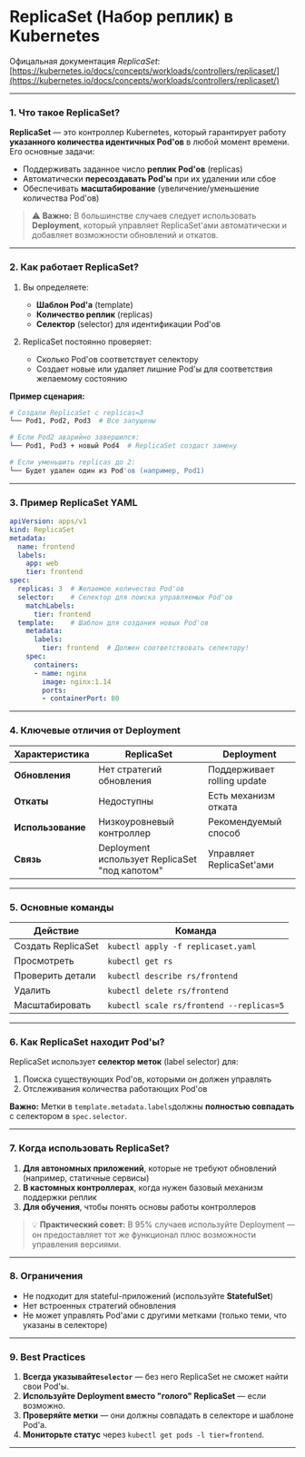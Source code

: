 # ReplicaSet (Набор реплик) в Kubernetes

Офицальная документация *ReplicaSet*: [https://kubernetes.io/docs/concepts/workloads/controllers/replicaset/](https://kubernetes.io/docs/concepts/workloads/controllers/replicaset/)

---

### **1. Что такое ReplicaSet?**

**ReplicaSet** — это контроллер Kubernetes, который гарантирует работу **указанного количества идентичных Pod'ов** в любой момент времени. Его основные задачи:

* Поддерживать заданное число **реплик Pod'ов** (replicas)
* Автоматически **пересоздавать Pod'ы** при их удалении или сбое
* Обеспечивать **масштабирование** (увеличение/уменьшение количества Pod'ов)

> ⚠️ **Важно:**  В большинстве случаев следует использовать **Deployment**, который управляет ReplicaSet'ами автоматически и добавляет возможности обновлений и откатов.

---

### **2. Как работает ReplicaSet?**

1. Вы определяете:

    * **Шаблон Pod'а** (template)
    * **Количество реплик** (replicas)
    * **Селектор** (selector) для идентификации Pod'ов
2. ReplicaSet постоянно проверяет:

    * Сколько Pod'ов соответствует селектору
    * Создает новые или удаляет лишние Pod'ы для соответствия желаемому состоянию

**Пример сценария:**

```bash
# Создали ReplicaSet с replicas=3
└── Pod1, Pod2, Pod3  # Все запущены

# Если Pod2 аварийно завершился:
└── Pod1, Pod3 + новый Pod4  # ReplicaSet создаст замену

# Если уменьшить replicas до 2:
└── Будет удален один из Pod'ов (например, Pod1)
```

---

### **3. Пример ReplicaSet YAML**

```yaml
apiVersion: apps/v1
kind: ReplicaSet
metadata:
  name: frontend
  labels:
    app: web
    tier: frontend
spec:
  replicas: 3  # Желаемое количество Pod'ов
  selector:    # Селектор для поиска управляемых Pod'ов
    matchLabels:
      tier: frontend
  template:    # Шаблон для создания новых Pod'ов
    metadata:
      labels:
        tier: frontend  # Должен соответствовать селектору!
    spec:
      containers:
      - name: nginx
        image: nginx:1.14
        ports:
        - containerPort: 80
```

---

### **4. Ключевые отличия от Deployment**

|Характеристика|ReplicaSet|Deployment|
| ------------------------------| --------------------------------------------------------------------| -----------------------------------------|
|**Обновления**|Нет стратегий обновления|Поддерживает rolling update|
|**Откаты**|Недоступны|Есть механизм отката|
|**Использование**|Низкоуровневый контроллер|Рекомендуемый способ|
|**Связь**|Deployment использует ReplicaSet "под капотом"|Управляет ReplicaSet'ами|

---

### **5. Основные команды**

|Действие|Команда|
| ---------------------------------| ----------------|
|Создать ReplicaSet|​`kubectl apply -f replicaset.yaml`​|
|Просмотреть|​`kubectl get rs`​|
|Проверить детали|​`kubectl describe rs/frontend`​|
|Удалить|​`kubectl delete rs/frontend`​|
|Масштабировать|​`kubectl scale rs/frontend --replicas=5`​|

---

### **6. Как ReplicaSet находит Pod'ы?**

ReplicaSet использует **селектор меток** (label selector) для:

1. Поиска существующих Pod'ов, которыми он должен управлять
2. Отслеживания количества работающих Pod'ов

**Важно:**  Метки в `template.metadata.labels`​ должны **полностью совпадать** с селектором в `spec.selector`​.

---

### **7. Когда использовать ReplicaSet?**

1. **Для автономных приложений**, которые не требуют обновлений (например, статичные сервисы)
2. **В кастомных контроллерах**, когда нужен базовый механизм поддержки реплик
3. **Для обучения**, чтобы понять основы работы контроллеров

> 💡 **Практический совет:**  В 95% случаев используйте Deployment — он предоставляет тот же функционал плюс возможности управления версиями.

---

### **8. Ограничения**

* Не подходит для stateful-приложений (используйте **StatefulSet**)
* Нет встроенных стратегий обновления
* Не может управлять Pod'ами с другими метками (только теми, что указаны в селекторе)

---

### **9. Best Practices**

1. **Всегда указывайте** **​`selector`​**​ — без него ReplicaSet не сможет найти свои Pod'ы.
2. **Используйте Deployment вместо "голого" ReplicaSet** — если возможно.
3. **Проверяйте метки** — они должны совпадать в селекторе и шаблоне Pod'а.
4. **Мониторьте статус** через `kubectl get pods -l tier=frontend`​.

---

